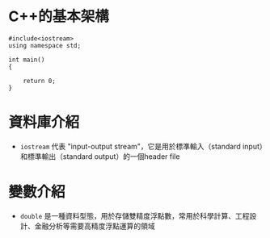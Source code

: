 # C++的基本架構

```cpp=
#include<iostream>
using namespace std;

int main()
{
    
    return 0;
}
```

# 資料庫介紹
+ `iostream` 代表 "input-output stream"，它是用於標準輸入（standard input）和標準輸出（standard output）的一個header file

# 變數介紹
+ `double` 是一種資料型態，用於存儲雙精度浮點數，常用於科學計算、工程設計、金融分析等需要高精度浮點運算的領域

